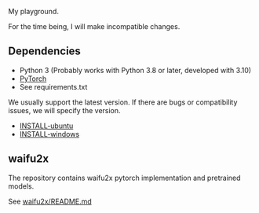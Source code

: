 My playground.

For the time being, I will make incompatible changes.

## Dependencies

- Python 3 (Probably works with Python 3.8 or later, developed with 3.10)
- [PyTorch](https://pytorch.org/get-started/locally/)
- See requirements.txt

We usually support the latest version. If there are bugs or compatibility issues, we will specify the version.

- [INSTALL-ubuntu](INSTALL-ubuntu.md)
- [INSTALL-windows](INSTALL-windows.md)

## waifu2x

The repository contains waifu2x pytorch implementation and pretrained models.

See [waifu2x/README.md](waifu2x/README.md)
